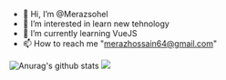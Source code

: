- 👋 Hi, I’m @Merazsohel
- 👀 I’m interested in learn new tehnology
- 🌱 I’m currently learning VueJS
- 📫 How to reach me "merazhossain64@gmail.com"

<!---
Merazsohel/Merazsohel is a ✨ special ✨ repository because its `README.md` (this file) appears on your GitHub profile.
You can click the Preview link to take a look at your changes.
--->

![Anurag's github stats](https://github-readme-stats.vercel.app/api?username=merazsohel&count_private=true&show_icons=true&theme=radical)
![](https://komarev.com/ghpvc/?username=sh6210&color=brightgreen)
